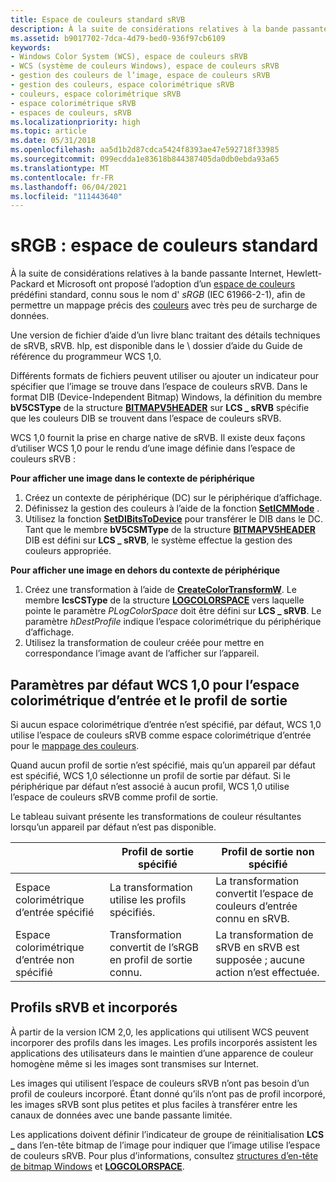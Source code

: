 ```yaml
---
title: Espace de couleurs standard sRVB
description: À la suite de considérations relatives à la bande passante Internet, Hewlett-Packard et Microsoft ont proposé l’adoption d’un espace de couleurs prédéfini standard, connu sous le nom d’sRGB (IEC 61966-2-1), afin de permettre un mappage précis des couleurs avec très peu de surcharge de données.
ms.assetid: b9017702-7dca-4d79-bed0-936f97cb6109
keywords:
- Windows Color System (WCS), espace de couleurs sRVB
- WCS (système de couleurs Windows), espace de couleurs sRVB
- gestion des couleurs de l’image, espace de couleurs sRVB
- gestion des couleurs, espace colorimétrique sRVB
- couleurs, espace colorimétrique sRVB
- espace colorimétrique sRVB
- espaces de couleurs, sRVB
ms.localizationpriority: high
ms.topic: article
ms.date: 05/31/2018
ms.openlocfilehash: aa5d1b2d87cdca5424f8393ae47e592718f33985
ms.sourcegitcommit: 099ecdda1e83618b844387405da0db0ebda93a65
ms.translationtype: MT
ms.contentlocale: fr-FR
ms.lasthandoff: 06/04/2021
ms.locfileid: "111443640"
---
```

# <a name="srgb-a-standard-color-space"></a>sRGB : espace de couleurs standard

À la suite de considérations relatives à la bande passante Internet, Hewlett-Packard et Microsoft ont proposé l’adoption d’un [espace de couleurs](c.md) prédéfini standard, connu sous le nom d' *sRGB* (IEC 61966-2-1), afin de permettre un mappage précis des [couleurs](c.md) avec très peu de surcharge de données.

Une version de fichier d’aide d’un livre blanc traitant des détails techniques de sRVB, sRVB. hlp, est disponible dans le \\ dossier d’aide du Guide de référence du programmeur WCS 1,0.

Différents formats de fichiers peuvent utiliser ou ajouter un indicateur pour spécifier que l’image se trouve dans l’espace de couleurs sRVB. Dans le format DIB (Device-Independent Bitmap) Windows, la définition du membre **bV5CSType** de la structure [**BITMAPV5HEADER**](using-structures-in-wcs-1-0.md) sur **LCS \_ sRVB** spécifie que les couleurs DIB se trouvent dans l’espace de couleurs sRVB.

WCS 1,0 fournit la prise en charge native de sRVB. Il existe deux façons d’utiliser WCS 1,0 pour le rendu d’une image définie dans l’espace de couleurs sRVB :

**Pour afficher une image dans le contexte de périphérique**

1.  Créez un contexte de périphérique (DC) sur le périphérique d’affichage.
2.  Définissez la gestion des couleurs à l’aide de la fonction [**SetICMMode**](/windows/desktop/api/Wingdi/nf-wingdi-seticmmode) .
3.  Utilisez la fonction [**SetDIBitsToDevice**](/windows/win32/api/wingdi/nf-wingdi-setdibitstodevice) pour transférer le DIB dans le DC. Tant que le membre **bV5CSMType** de la structure [**BITMAPV5HEADER**](using-structures-in-wcs-1-0.md) DIB est défini sur **LCS \_ sRVB**, le système effectue la gestion des couleurs appropriée.

**Pour afficher une image en dehors du contexte de périphérique**

1.  Créez une transformation à l’aide de [**CreateColorTransformW**](/windows/win32/api/icm/nf-icm-createcolortransformw). Le membre **lcsCSType** de la structure [**LOGCOLORSPACE**](/windows/desktop/api/Wingdi/ns-wingdi-taglogcolorspacea) vers laquelle pointe le paramètre *PLogColorSpace* doit être défini sur **LCS \_ sRVB**. Le paramètre *hDestProfile* indique l’espace colorimétrique du périphérique d’affichage.
2.  Utilisez la transformation de couleur créée pour mettre en correspondance l’image avant de l’afficher sur l’appareil.

## <a name="wcs-10-defaults-for-input-color-space-and-output-profile"></a>Paramètres par défaut WCS 1,0 pour l’espace colorimétrique d’entrée et le profil de sortie

Si aucun espace colorimétrique d’entrée n’est spécifié, par défaut, WCS 1,0 utilise l’espace de couleurs sRVB comme espace colorimétrique d’entrée pour le [mappage des couleurs](c.md).

Quand aucun profil de sortie n’est spécifié, mais qu’un appareil par défaut est spécifié, WCS 1,0 sélectionne un profil de sortie par défaut. Si le périphérique par défaut n’est associé à aucun profil, WCS 1,0 utilise l’espace de couleurs sRVB comme profil de sortie.

Le tableau suivant présente les transformations de couleur résultantes lorsqu’un appareil par défaut n’est pas disponible.



|  &nbsp;                               | Profil de sortie spécifié                              | Profil de sortie non spécifié                             |
|---------------------------------|-------------------------------------------------------|----------------------------------------------------------|
| Espace colorimétrique d’entrée spécifié     | La transformation utilise les profils spécifiés.                | La transformation convertit l’espace de couleurs d’entrée connu en sRVB. |
| Espace colorimétrique d’entrée non spécifié | Transformation convertit de l’sRGB en profil de sortie connu. | La transformation de sRVB en sRVB est supposée ; aucune action n’est effectuée. |



 

## <a name="srgb-and-embedded-profiles"></a>Profils sRVB et incorporés

À partir de la version ICM 2,0, les applications qui utilisent WCS peuvent incorporer des profils dans les images. Les profils incorporés assistent les applications des utilisateurs dans le maintien d’une apparence de couleur homogène même si les images sont transmises sur Internet.

Les images qui utilisent l’espace de couleurs sRVB n’ont pas besoin d’un profil de couleurs incorporé. Étant donné qu’ils n’ont pas de profil incorporé, les images sRVB sont plus petites et plus faciles à transférer entre les canaux de données avec une bande passante limitée.

Les applications doivent définir l’indicateur de groupe de réinitialisation **LCS \_** dans l’en-tête bitmap de l’image pour indiquer que l’image utilise l’espace de couleurs sRVB. Pour plus d’informations, consultez [structures d’en-tête de bitmap Windows](using-structures-in-wcs-1-0.md) et [**LOGCOLORSPACE**](/windows/desktop/api/Wingdi/ns-wingdi-taglogcolorspacea).

 

 